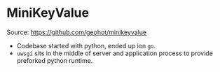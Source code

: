 # MiniKeyValue

Source: https://github.com/geohot/minikeyvalue

- Codebase started with python, ended up ion `go`.
- `uwsgi` sits in the middle of server and application process to provide preforked python runtime.